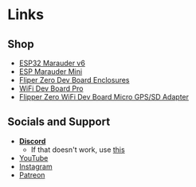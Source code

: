 # Links

## Shop
- [ESP32 Marauder v6](https://www.justcallmekokollc.com/product/esp32-marauder-v6/1?cp=true&sa=true&sbp=false&q=false)
- [ESP Marauder Mini](https://www.justcallmekokollc.com/product/marauder-mini/2?cp=true&sa=true&sbp=false&q=false)
- [Fliper Zero Dev Board Enclosures](https://www.justcallmekokollc.com/product/flipper-zero-dev-board-gps-expansion-enclosure/9?cp=true&sa=true&sbp=false&q=false)
- [WiFi Dev Board Pro](https://www.justcallmekokollc.com/product/flipper-zero-wifi-dev-board-pro/4?cp=true&sa=true&sbp=false&q=false)
- [Flipper Zero WiFi Dev Board Micro GPS/SD Adapter](https://www.justcallmekokollc.com/product/flipper-zero-dev-board-sd-gps/3?cp=true&sa=true&sbp=false&q=false)

## Socials and Support
- **[Discord](https://discord.com/servers/willstunforfood-776211399918878760)**
  - If that doesn't work, use [this](https://discord.gg/w5JmasxvKA)
- [YouTube](https://www.youtube.com/justcallmekoko)
- [Instagram](https://www.instagram.com/just.call.me.koko/)
- [Patreon](https://www.patreon.com/justcallmekoko)
